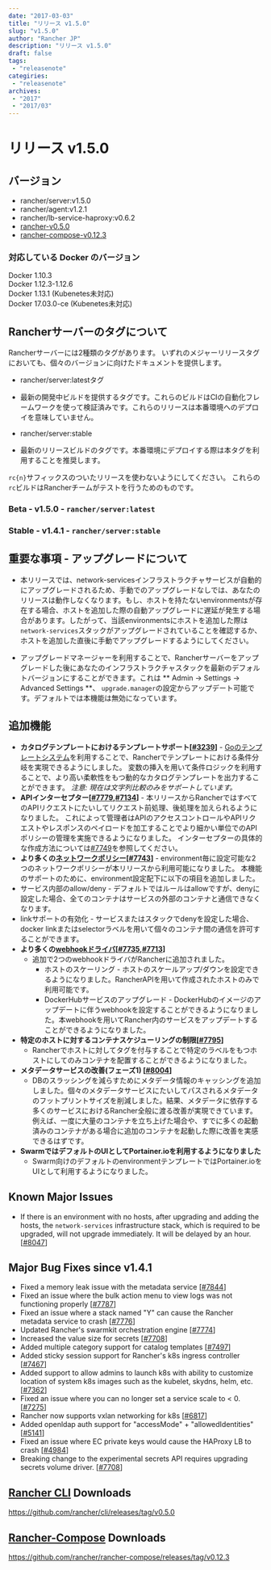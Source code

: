 ```yaml
---
date: "2017-03-03"
title: "リリース v1.5.0"
slug: "v1.5.0"
author: "Rancher JP"
description: "リリース v1.5.0"
draft: false
tags:
 - "releasenote"
categiries:
 - "releasenote"
archives:
 - "2017"
 - "2017/03"
---
```

# リリース v1.5.0

## バージョン
* rancher/server:v1.5.0
* rancher/agent:v1.2.1
* rancher/lb-service-haproxy:v0.6.2
* [rancher-v0.5.0](https://github.com/rancher/cli/releases/tag/v0.5.0)
* [rancher-compose-v0.12.3](https://github.com/rancher/rancher-compose/releases/tag/v0.12.3)

### 対応している Docker のバージョン

Docker 1.10.3  
Docker 1.12.3-1.12.6  
Docker 1.13.1 (Kubenetes未対応)  
Docker 17.03.0-ce (Kubenetes未対応)  

## Rancherサーバーのタグについて

Rancherサーバーには2種類のタグがあります。
いずれのメジャーリリースタグにおいても、個々のバージョンに向けたドキュメントを提供します。

- rancher/server:latestタグ
* 最新の開発中ビルドを提供するタグです。これらのビルドはCIの自動化フレームワークを使って検証済みです。これらのリリースは本番環境へのデプロイを意味していません。
- rancher/server:stable
* 最新のリリースビルドのタグです。本番環境にデプロイする際は本タグを利用することを推奨します。

`rc{n}`サフィックスのついたリリースを使わないようにしてください。
これらの`rc`ビルドはRancherチームがテストを行うためのものです。

### Beta - v1.5.0 - `rancher/server:latest`
### Stable - v1.4.1 - `rancher/server:stable`

## 重要な事項 - アップグレードについて
* 本リリースでは、network-servicesインフラストラクチャサービスが自動的にアップグレードされるため、手動でのアップグレードなしでは、あなたのリリースは動作しなくなります。もし、ホストを持たないenvironmentsが存在する場合、ホストを追加した際の自動アップグレードに遅延が発生する場合があります。したがって、当該environmentsにホストを追加した際は`network-services`スタックがアップグレードされていることを確認するか、ホストを追加した直後に手動でアップグレードするようにしてください。

* アップグレードマネージャーを利用することで、Rancherサーバーをアップグレードした後にあなたのインフラストラクチャスタックを最新のデフォルトバージョンにすることができます。これは ** Admin -> Settings -> Advanced Settings **、 `upgrade.manager`の設定からアップデート可能です。デフォルトでは本機能は無効になっています。

## 追加機能
- **カタログテンプレートにおけるテンプレートサポート[[#3239](http://docs.rancher.com/rancher/v1.5/en/cli/variable-interpolation/#templating)]** - [Goのテンプレートシステム](https://golang.org/pkg/text/template/)を利用することで、Rancherでテンプレートにおける条件分岐を実現できるようにしました。
変数の挿入を用いて条件ロジックを利用することで、より高い柔軟性をもつ動的なカタログテンプレートを出力することができます。
    _注意: 現在は文字列比較のみをサポートしています。_
- **APIインターセプター[[#7779](https://github.com/rancher/rancher/issues/7749),[#7134](https://github.com/rancher/rancher/issues/7134)]** - 本リリースからRancherではすべてのAPIリクエストにたいしてリクエスト前処理、後処理を加えられるようになりました。
これによって管理者はAPIのアクセスコントロールやAPIリクエストやレスポンスのペイロードを加工することでより細かい単位でのAPIポリシーの管理を実施できるようになりました。
インターセプターの具体的な作成方法については[#7749](https://github.com/rancher/rancher/issues/7749)を参照してください。
- **より多くの[ネットワークポリシー](http://docs.rancher.com/rancher/v1.5/en/rancher-services/network-policy/)[[#7743](https://github.com/rancher/rancher/issues/7743)]** - environment毎に設定可能な2つのネットワークポリシーが本リリースから利用可能になりました。
本機能のサポートのために、environment設定配下に以下の項目を追加しました。
- サービス内部のallow/deny - デフォルトではルールはallowですが、denyに設定した場合、全てのコンテナはサービスの外部のコンテナと通信できなくなります。
- linkサポートの有効化 - サービスまたはスタックでdenyを設定した場合、docker linkまたはselectorラベルを用いて個々のコンテナ間の通信を許可することができます。
- **より多くの[webhookドライバ](http://docs.rancher.com/rancher/v1.5/en/cattle/webhook-service/)[[#7735](https://github.com/rancher/rancher/issues/7735),[#7713](https://github.com/rancher/rancher/issues/7713)]**
  - 追加で2つのwebhookドライバがRancherに追加されました。
    - ホストのスケーリング - ホストのスケールアップ/ダウンを設定できるようになりました。RancherAPIを用いて作成されたホストのみで利用可能です。
    - DockerHubサービスのアップグレード - DockerHubのイメージのアップデートに伴うwebhookを設定することができるようになりました。本webhookを用いてRancher内のサービスをアップデートすることができるようになりました。
- **特定のホストに対するコンテナスケジューリングの制限[[#7795](https://github.com/rancher/rancher/issues/7795)]**
  - Rancherでホストに対してタグを付与することで特定のラベルをもつホストにしてのみコンテナを配置することができるようになりました。
- **メタデータサービスの改善(フェーズ1) [[#8004](https://github.com/rancher/rancher/issues/8004)]** 
  - DBのスラッシングを減らすためにメタデータ情報のキャッシングを追加しました。個々のメタデータサービスにたいしてパスされるメタデータのフットプリントサイズを削減しました。結果、メタデータに依存する多くのサービスにおけるRancher全般に渡る改善が実現できています。例えば、一度に大量のコンテナを立ち上げた場合や、すでに多くの起動済みのコンテナがある場合に追加のコンテナを起動した際に改善を実感できるはずです。
- **SwarmではデフォルトのUIとしてPortainer.ioを利用するようになりました**
  - Swarm向けのデフォルトのenvironmentテンプレートではPortainer.ioをUIとして利用するようになりました。

## Known Major Issues
- If there is an environment with no hosts, after upgrading and adding the hosts, the `network-services` infrastructure stack, which is required to be upgraded, will not upgrade immediately. It will be delayed by an hour. [[#8047](https://github.com/rancher/rancher/issues/8047)]

## Major Bug Fixes since v1.4.1
- Fixed a memory leak issue with the metadata service  [[#7844](https://github.com/rancher/rancher/issues/7844)]
- Fixed an issue where the bulk action menu to view logs was not functioning properly [[#7787](https://github.com/rancher/rancher/issues/7787)]
- Fixed an issue where a stack named "Y" can cause the Rancher metadata service to crash [[#7776](https://github.com/rancher/rancher/issues/7776)]
- Updated Rancher's swarmkit orchestration engine [[#7774](https://github.com/rancher/rancher/issues/7774)]
- Increased the value size for secrets [[#7708](https://github.com/rancher/rancher/issues/7708)]
- Added multiple category support for catalog templates [[#7497](https://github.com/rancher/rancher/issues/7497)]
- Added sticky session support for Rancher's k8s ingress controller [[#7467](https://github.com/rancher/rancher/issues/7467)]
- Added support to allow admins to launch k8s with ability to customize location of system k8s images such as the kubelet, skydns, helm, etc. [[#7362](https://github.com/rancher/rancher/issues/7362)]
- Fixed an issue where you can no longer set a service scale to < 0. [[#7275](https://github.com/rancher/rancher/issues/7275)]
- Rancher now supports vxlan networking for k8s [[#6817](https://github.com/rancher/rancher/issues/6817)]
- Added openldap auth support for "accessMode" + "allowedIdentities" [[#5141](https://github.com/rancher/rancher/issues/5141)]
- Fixed an issue where EC private keys would cause the HAProxy LB to crash [[#4984](https://github.com/rancher/rancher/issues/4984)]
- Breaking change to the experimental secrets API  requires upgrading secrets volume driver. [[#7708](https://github.com/rancher/rancher/issues/7708)]

## [Rancher CLI](http://docs.rancher.com/rancher/v1.5/en/cli/) Downloads

https://github.com/rancher/cli/releases/tag/v0.5.0

## [Rancher-Compose](http://docs.rancher.com/rancher/v1.5/en/cattle/rancher-compose/) Downloads

https://github.com/rancher/rancher-compose/releases/tag/v0.12.3